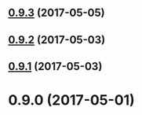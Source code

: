 <a name="0.9.3"></a>
## [0.9.3](https://github.com/generalov/open-in-editor-vscode/compare/v0.9.2...v0.9.3) (2017-05-05)



<a name="0.9.2"></a>
## [0.9.2](https://github.com/generalov/open-in-editor-vscode/compare/0.9.2...v0.9.2) (2017-05-03)



<a name="0.9.1"></a>
## [0.9.1](https://github.com/generalov/open-in-editor-vscode/compare/0.9.1...v0.9.1) (2017-05-03)



<a name="0.9.0"></a>
# 0.9.0 (2017-05-01)



